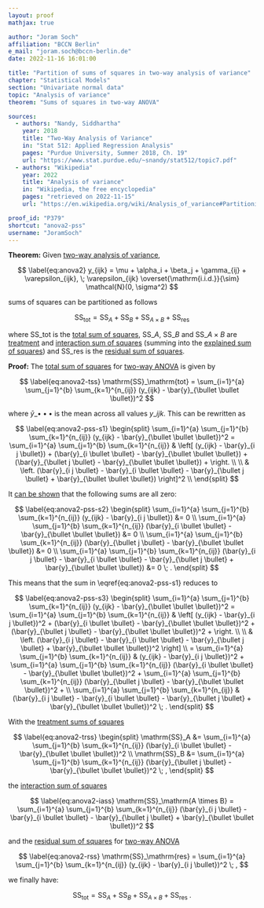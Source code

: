 ```yaml
---
layout: proof
mathjax: true

author: "Joram Soch"
affiliation: "BCCN Berlin"
e_mail: "joram.soch@bccn-berlin.de"
date: 2022-11-16 16:01:00

title: "Partition of sums of squares in two-way analysis of variance"
chapter: "Statistical Models"
section: "Univariate normal data"
topic: "Analysis of variance"
theorem: "Sums of squares in two-way ANOVA"

sources:
  - authors: "Nandy, Siddhartha"
    year: 2018
    title: "Two-Way Analysis of Variance"
    in: "Stat 512: Applied Regression Analysis"
    pages: "Purdue University, Summer 2018, Ch. 19"
    url: "https://www.stat.purdue.edu/~snandy/stat512/topic7.pdf"
  - authors: "Wikipedia"
    year: 2022
    title: "Analysis of variance"
    in: "Wikipedia, the free encyclopedia"
    pages: "retrieved on 2022-11-15"
    url: "https://en.wikipedia.org/wiki/Analysis_of_variance#Partitioning_of_the_sum_of_squares"

proof_id: "P379"
shortcut: "anova2-pss"
username: "JoramSoch"
---
```



**Theorem:** Given [two-way analysis of variance](/D/anova2),

$$ \label{eq:anova2}
y_{ijk} = \mu + \alpha_i + \beta_j + \gamma_{ij} + \varepsilon_{ijk}, \; \varepsilon_{ijk} \overset{\mathrm{i.i.d.}}{\sim} \mathcal{N}(0, \sigma^2)
$$

sums of squares can be partitioned as follows

$$ \label{eq:anova2-pss}
\mathrm{SS}_\mathrm{tot} = \mathrm{SS}_{A} + \mathrm{SS}_{B} + \mathrm{SS}_{A \times B} + \mathrm{SS}_\mathrm{res}
$$

where $\mathrm{SS}\_\mathrm{tot}$ is the [total sum of squares](/D/tss), $\mathrm{SS}\_{A}$, $\mathrm{SS}\_{B}$ and $\mathrm{SS}\_{A \times B}$ are [treatment](/D/trss) and [interaction sum of squares](/D/iass) (summing into the [explained sum of squares](/D/ess)) and $\mathrm{SS}\_\mathrm{res}$ is the [residual sum of squares](/D/rss).


**Proof:** The [total sum of squares](/D/tss) for [two-way ANOVA](/D/anova2) is given by

$$ \label{eq:anova2-tss}
\mathrm{SS}_\mathrm{tot} = \sum_{i=1}^{a} \sum_{j=1}^{b} \sum_{k=1}^{n_{ij}} (y_{ijk} - \bar{y}_{\bullet \bullet \bullet})^2
$$

where $\bar{y}\_{\bullet \bullet \bullet}$ is the mean across all values $y\_{ijk}$. This can be rewritten as

$$ \label{eq:anova2-pss-s1}
\begin{split}
\sum_{i=1}^{a} \sum_{j=1}^{b} \sum_{k=1}^{n_{ij}} (y_{ijk} - \bar{y}_{\bullet \bullet \bullet})^2 = \sum_{i=1}^{a} \sum_{j=1}^{b} \sum_{k=1}^{n_{ij}} & \left[ (y_{ijk} - \bar{y}_{i j \bullet}) + (\bar{y}_{i \bullet \bullet} - \bar{y}_{\bullet \bullet \bullet}) + (\bar{y}_{\bullet j \bullet} - \bar{y}_{\bullet \bullet \bullet}) + \right. \\
\\ & \left. (\bar{y}_{i j \bullet} - \bar{y}_{i \bullet \bullet} - \bar{y}_{\bullet j \bullet} + \bar{y}_{\bullet \bullet \bullet}) \right]^2 \\
\end{split}
$$

It [can be shown](/P/anova2-cochran) that the following sums are all zero:

$$ \label{eq:anova2-pss-s2}
\begin{split}
\sum_{i=1}^{a} \sum_{j=1}^{b} \sum_{k=1}^{n_{ij}} (y_{ijk} - \bar{y}_{i j \bullet}) &= 0 \\
\sum_{i=1}^{a} \sum_{j=1}^{b} \sum_{k=1}^{n_{ij}} (\bar{y}_{i \bullet \bullet} - \bar{y}_{\bullet \bullet \bullet}) &= 0 \\
\sum_{i=1}^{a} \sum_{j=1}^{b} \sum_{k=1}^{n_{ij}} (\bar{y}_{\bullet j \bullet} - \bar{y}_{\bullet \bullet \bullet}) &= 0 \\
\sum_{i=1}^{a} \sum_{j=1}^{b} \sum_{k=1}^{n_{ij}} (\bar{y}_{i j \bullet} - \bar{y}_{i \bullet \bullet} - \bar{y}_{\bullet j \bullet} + \bar{y}_{\bullet \bullet \bullet}) &= 0 \; .
\end{split}
$$

This means that the sum in \eqref{eq:anova2-pss-s1} reduces to

$$ \label{eq:anova2-pss-s3}
\begin{split}
\sum_{i=1}^{a} \sum_{j=1}^{b} \sum_{k=1}^{n_{ij}} (y_{ijk} - \bar{y}_{\bullet \bullet \bullet})^2 = \sum_{i=1}^{a} \sum_{j=1}^{b} \sum_{k=1}^{n_{ij}} & \left[ (y_{ijk} - \bar{y}_{i j \bullet})^2 + (\bar{y}_{i \bullet \bullet} - \bar{y}_{\bullet \bullet \bullet})^2 + (\bar{y}_{\bullet j \bullet} - \bar{y}_{\bullet \bullet \bullet})^2 + \right. \\
\\ & \left. (\bar{y}_{i j \bullet} - \bar{y}_{i \bullet \bullet} - \bar{y}_{\bullet j \bullet} + \bar{y}_{\bullet \bullet \bullet})^2 \right] \\
= \sum_{i=1}^{a} \sum_{j=1}^{b} \sum_{k=1}^{n_{ij}} & (y_{ijk} - \bar{y}_{i j \bullet})^2 + \sum_{i=1}^{a} \sum_{j=1}^{b} \sum_{k=1}^{n_{ij}} (\bar{y}_{i \bullet \bullet} - \bar{y}_{\bullet \bullet \bullet})^2 + \sum_{i=1}^{a} \sum_{j=1}^{b} \sum_{k=1}^{n_{ij}} (\bar{y}_{\bullet j \bullet} - \bar{y}_{\bullet \bullet \bullet})^2 + \\
\sum_{i=1}^{a} \sum_{j=1}^{b} \sum_{k=1}^{n_{ij}} & (\bar{y}_{i j \bullet} - \bar{y}_{i \bullet \bullet} - \bar{y}_{\bullet j \bullet} + \bar{y}_{\bullet \bullet \bullet})^2 \; .
\end{split}
$$

With the [treatment sums of squares](/D/trss)

$$ \label{eq:anova2-trss}
\begin{split}
\mathrm{SS}_A &= \sum_{i=1}^{a} \sum_{j=1}^{b} \sum_{k=1}^{n_{ij}} (\bar{y}_{i \bullet \bullet} - \bar{y}_{\bullet \bullet \bullet})^2 \\
\mathrm{SS}_B &= \sum_{i=1}^{a} \sum_{j=1}^{b} \sum_{k=1}^{n_{ij}} (\bar{y}_{\bullet j \bullet} - \bar{y}_{\bullet \bullet \bullet})^2 \; ,
\end{split}
$$

the [interaction sum of squares](/D/iass)

$$ \label{eq:anova2-iass}
\mathrm{SS}_\mathrm{A \times B} = \sum_{i=1}^{a} \sum_{j=1}^{b} \sum_{k=1}^{n_{ij}} (\bar{y}_{i j \bullet} - \bar{y}_{i \bullet \bullet} - \bar{y}_{\bullet j \bullet} + \bar{y}_{\bullet \bullet \bullet})^2
$$

and the [residual sum of squares](/D/rss) for [two-way ANOVA](/D/anova2)

$$ \label{eq:anova2-rss}
\mathrm{SS}_\mathrm{res} = \sum_{i=1}^{a} \sum_{j=1}^{b} \sum_{k=1}^{n_{ij}} (y_{ijk} - \bar{y}_{i j \bullet})^2 \; ,
$$

we finally have:

$$ \label{eq:anova2-pss-qed}
\mathrm{SS}_\mathrm{tot} = \mathrm{SS}_{A} + \mathrm{SS}_{B} + \mathrm{SS}_{A \times B} + \mathrm{SS}_\mathrm{res} \; .
$$